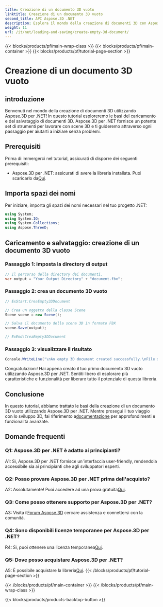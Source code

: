 ```yaml
---
title: Creazione di un documento 3D vuoto
linktitle: Creazione di un documento 3D vuoto
second_title: API Aspose.3D .NET
description: Esplora il mondo della creazione di documenti 3D con Aspose.3D per .NET. Crea, modifica e salva splendide scene 3D senza sforzo.
weight: 11
url: /it/net/loading-and-saving/create-empty-3d-document/
---
```


{{< blocks/products/pf/main-wrap-class >}}
{{< blocks/products/pf/main-container >}}
{{< blocks/products/pf/tutorial-page-section >}}

# Creazione di un documento 3D vuoto

## introduzione

Benvenuti nel mondo della creazione di documenti 3D utilizzando Aspose.3D per .NET! In questo tutorial esploreremo le basi del caricamento e del salvataggio di documenti 3D. Aspose.3D per .NET fornisce un potente set di strumenti per lavorare con scene 3D e ti guideremo attraverso ogni passaggio per aiutarti a iniziare senza problemi.

## Prerequisiti

Prima di immergerci nel tutorial, assicurati di disporre dei seguenti prerequisiti:

-  Aspose.3D per .NET: assicurati di avere la libreria installata. Puoi scaricarlo da[Qui](https://releases.aspose.com/3d/net/).

## Importa spazi dei nomi

Per iniziare, importa gli spazi dei nomi necessari nel tuo progetto .NET:

```csharp
using System;
using System.IO;
using System.Collections;
using Aspose.ThreeD;
```

## Caricamento e salvataggio: creazione di un documento 3D vuoto

### Passaggio 1: imposta la directory di output

```csharp
// Il percorso della directory dei documenti.
var output = "Your Output Directory" + "document.fbx";
```

### Passaggio 2: crea un documento 3D vuoto

```csharp
// ExStart:CreaEmpty3DDocument

// Crea un oggetto della classe Scene
Scene scene = new Scene();

// Salva il documento della scena 3D in formato FBX
scene.Save(output);

// ExEnd:CreaEmpty3DDocument
```

### Passaggio 3: visualizzare il risultato

```csharp
Console.WriteLine("\nAn empty 3D document created successfully.\nFile saved at " + output);
```

Congratulazioni! Hai appena creato il tuo primo documento 3D vuoto utilizzando Aspose.3D per .NET. Sentiti libero di esplorare più caratteristiche e funzionalità per liberare tutto il potenziale di questa libreria.

## Conclusione

 In questo tutorial, abbiamo trattato le basi della creazione di un documento 3D vuoto utilizzando Aspose.3D per .NET. Mentre prosegui il tuo viaggio con lo sviluppo 3D, fai riferimento a[documentazione](https://reference.aspose.com/3d/net/) per approfondimenti e funzionalità avanzate.

## Domande frequenti

### Q1: Aspose.3D per .NET è adatto ai principianti?

A1: Sì, Aspose.3D per .NET fornisce un'interfaccia user-friendly, rendendola accessibile sia ai principianti che agli sviluppatori esperti.

### Q2: Posso provare Aspose.3D per .NET prima dell'acquisto?

 A2: Assolutamente! Puoi accedere ad una prova gratuita[Qui](https://releases.aspose.com/).

### Q3: Come posso ottenere supporto per Aspose.3D per .NET?

 A3: Visita il[Forum Aspose.3D](https://forum.aspose.com/c/3d/18) cercare assistenza e connettersi con la comunità.

### Q4: Sono disponibili licenze temporanee per Aspose.3D per .NET?

 R4: Sì, puoi ottenere una licenza temporanea[Qui](https://purchase.aspose.com/temporary-license/).

### Q5: Dove posso acquistare Aspose.3D per .NET?

 A5: È possibile acquistare la libreria[Qui](https://purchase.aspose.com/buy).
{{< /blocks/products/pf/tutorial-page-section >}}

{{< /blocks/products/pf/main-container >}}
{{< /blocks/products/pf/main-wrap-class >}}

{{< blocks/products/products-backtop-button >}}
